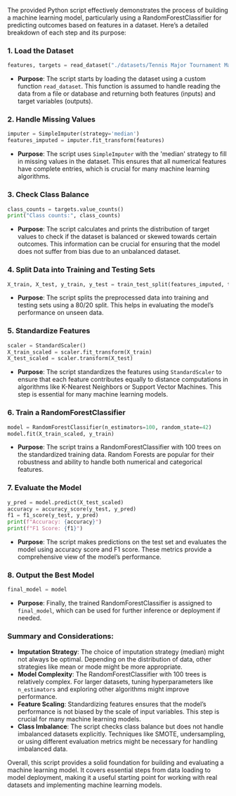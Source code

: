 The provided Python script effectively demonstrates the process of building a machine learning model, particularly using a RandomForestClassifier for predicting outcomes based on features in a dataset. Here’s a detailed breakdown of each step and its purpose:

### 1. Load the Dataset
```python
features, targets = read_dataset("./datasets/Tennis Major Tournament Match Statistics/")
```
- **Purpose**: The script starts by loading the dataset using a custom function `read_dataset`. This function is assumed to handle reading the data from a file or database and returning both features (inputs) and target variables (outputs).

### 2. Handle Missing Values
```python
imputer = SimpleImputer(strategy='median')
features_imputed = imputer.fit_transform(features)
```
- **Purpose**: The script uses `SimpleImputer` with the 'median' strategy to fill in missing values in the dataset. This ensures that all numerical features have complete entries, which is crucial for many machine learning algorithms.

### 3. Check Class Balance
```python
class_counts = targets.value_counts()
print("Class counts:", class_counts)
```
- **Purpose**: The script calculates and prints the distribution of target values to check if the dataset is balanced or skewed towards certain outcomes. This information can be crucial for ensuring that the model does not suffer from bias due to an unbalanced dataset.

### 4. Split Data into Training and Testing Sets
```python
X_train, X_test, y_train, y_test = train_test_split(features_imputed, targets, test_size=0.2, random_state=42)
```
- **Purpose**: The script splits the preprocessed data into training and testing sets using a 80/20 split. This helps in evaluating the model’s performance on unseen data.

### 5. Standardize Features
```python
scaler = StandardScaler()
X_train_scaled = scaler.fit_transform(X_train)
X_test_scaled = scaler.transform(X_test)
```
- **Purpose**: The script standardizes the features using `StandardScaler` to ensure that each feature contributes equally to distance computations in algorithms like K-Nearest Neighbors or Support Vector Machines. This step is essential for many machine learning models.

### 6. Train a RandomForestClassifier
```python
model = RandomForestClassifier(n_estimators=100, random_state=42)
model.fit(X_train_scaled, y_train)
```
- **Purpose**: The script trains a RandomForestClassifier with 100 trees on the standardized training data. Random Forests are popular for their robustness and ability to handle both numerical and categorical features.

### 7. Evaluate the Model
```python
y_pred = model.predict(X_test_scaled)
accuracy = accuracy_score(y_test, y_pred)
f1 = f1_score(y_test, y_pred)
print(f"Accuracy: {accuracy}")
print(f"F1 Score: {f1}")
```
- **Purpose**: The script makes predictions on the test set and evaluates the model using accuracy score and F1 score. These metrics provide a comprehensive view of the model’s performance.

### 8. Output the Best Model
```python
final_model = model
```
- **Purpose**: Finally, the trained RandomForestClassifier is assigned to `final_model`, which can be used for further inference or deployment if needed.

### Summary and Considerations:
- **Imputation Strategy**: The choice of imputation strategy (median) might not always be optimal. Depending on the distribution of data, other strategies like mean or mode might be more appropriate.
- **Model Complexity**: The RandomForestClassifier with 100 trees is relatively complex. For larger datasets, tuning hyperparameters like `n_estimators` and exploring other algorithms might improve performance.
- **Feature Scaling**: Standardizing features ensures that the model’s performance is not biased by the scale of input variables. This step is crucial for many machine learning models.
- **Class Imbalance**: The script checks class balance but does not handle imbalanced datasets explicitly. Techniques like SMOTE, undersampling, or using different evaluation metrics might be necessary for handling imbalanced data.

Overall, this script provides a solid foundation for building and evaluating a machine learning model. It covers essential steps from data loading to model deployment, making it a useful starting point for working with real datasets and implementing machine learning models.
